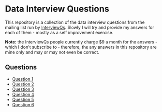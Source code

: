 # Data Interview Questions

This repository is a collection of the data interview questions from the mailing
list run by [InterviewQs](https://www.interviewqs.com/). Slowly I will try and
provide my answers for each of them - mostly as a self improvement exercise.

**Note:** the InterviewQs people currently charge $9 a month for the answers -
which I don't subscribe to - therefore, the any answers in this repository are
mine only and may or may not even be correct.

## Questions

  * [Question 1](./q_001/README.md)
  * [Question 2](./q_002/README.md)
  * [Question 3](./q_003/README.md)
  * [Question 4](./q_004/README.md)
  * [Question 5](./q_005/README.md)
  * [Question 6](./q_006/README.md)
